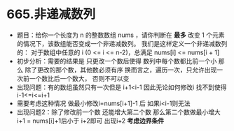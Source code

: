 # 665.非递减数列
- 题目：给你一个长度为 n 的整数数组 nums ，请你判断在 **最多** 改变 1 个元素的情况下，该数组能否变成一个非递减数列。
我们是这样定义一个非递减数列的： 对于数组中任意的 i (0 <= i <= n-2)，总满足 nums[i] <= nums[i + 1]
- 初步分析：需要的结果是 只更改一个数后使得 数列中每个数都比前一个小 那么 除了更改的那个数，其他数必须有序
  换而言之，遍历一次，只允许出现一次前一个数比后一个数大， 否则不可以变
- 出现问题：有的数组虽然只有一次但是 i+1<i-1 因此无论如何修改i 找不到使得 i-1<=i<=i+1
- 需要考虑这种情况 做最小修改i=nums[i+1]-1 后 如果i<i-1则无法
- 出现问题2：除了修改前一个数 还能增大第二个数 那么第二个数做最小增大 i+1 = nums[i]+1后小于 i+2即可
出现i+2 **考虑边界条件**
 
